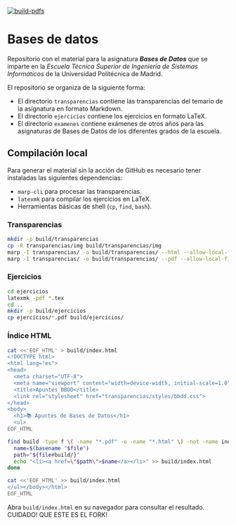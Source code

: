 <!-- markdownlint-disable-next-line MD041 -->
[![build-pdfs](https://github.com/bbddetsisi/material-docente/actions/workflows/build-pdfs.yml/badge.svg?branch=main)](https://github.com/bbddetsisi/material-docente/actions/workflows/build-pdfs.yml)

# Bases de datos

Repositorio con el material para la asignatura _**Bases de Datos**_ que se imparte en la _Escuela Técnica Superior de Ingeniería de Sistemas Informáticos_ de la Universidad Politécnica de Madrid.

El repositorio se organiza de la siguiente forma:

- El directorio `transparencias` contiene las transparencias del temario de la asignatura en formato Markdown.
- El directorio `ejercicios` contiene los ejercicios en formato LaTeX.
- El directorio `examenes` contiene exámenes de otros años para las asignaturas de Bases de Datos de los diferentes grados de la escuela.

## Compilación local

Para generar el material sin la acción de GitHub es necesario tener instaladas las siguientes dependencias:

- `marp-cli` para procesar las transparencias.
- `latexmk` para compilar los ejercicios en LaTeX.
- Herramientas básicas de shell (`cp`, `find`, `bash`).

### Transparencias

```bash
mkdir -p build/transparencias
cp -R transparencias/img build/transparencias/img
marp -I transparencias/ -o build/transparencias/ --html --allow-local-files
marp -I transparencias/ -o build/transparencias/ --pdf --allow-local-files --theme-set transparencias/styles/bbdd.css
```

### Ejercicios

```bash
cd ejercicios
latexmk -pdf *.tex
cd ..
mkdir -p build/ejercicios
cp ejercicios/*.pdf build/ejercicios/
```

### Índice HTML

```bash
cat <<'EOF_HTML' > build/index.html
<!DOCTYPE html>
<html lang="es">
<head>
  <meta charset="UTF-8">
  <meta name="viewport" content="width=device-width, initial-scale=1.0">
  <title>Apuntes BBDD</title>
  <link rel="stylesheet" href="transparencias/styles/bbdd.css">
</head>
<body>
  <h1>📚 Apuntes de Bases de Datos</h1>
  <ul>
EOF_HTML

find build -type f \( -name "*.pdf" -o -name "*.html" \) -not -name index.html | sort | while read file; do
  name=$(basename "$file")
  path="${file#build/}"
  echo "<li><a href=\"$path\">$name</a></li>" >> build/index.html
done

cat <<'EOF_HTML' >> build/index.html
</ul></body></html>
EOF_HTML
```

Abra `build/index.html` en su navegador para consultar el resultado.
CUIDADO! QUE ESTE ES EL FORK!
